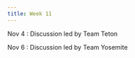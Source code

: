 ```yaml
---
title: Week 11
---
```


Nov 4
: Discussion led by Team Teton

Nov 6
: Discussion led by Team Yosemite

